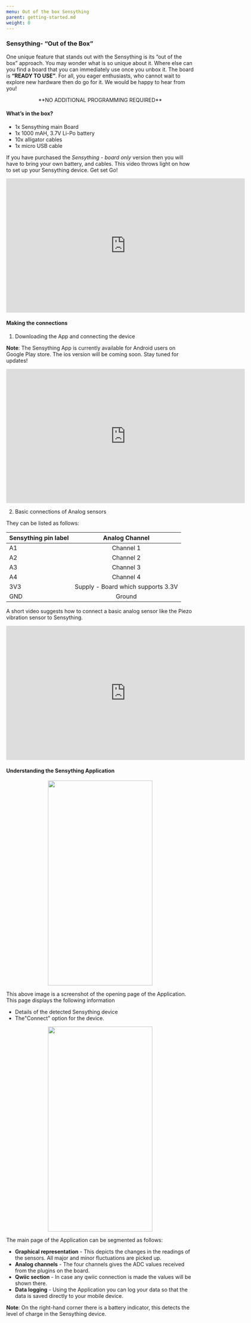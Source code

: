```yaml
---
menu: Out of the box Sensything
parent: getting-started.md
weight: 0
---
```

### Sensything- “Out of the Box”
One unique feature that stands out with the Sensything is its “out of the box” approach. You may wonder what is so unique about it. Where else can you find a board that you can immediately use once you unbox it. The board is **“READY TO USE”**. For all, you eager enthusiasts, who cannot wait to explore new hardware then do go for it. We would be happy to hear from you!

  <div align="center"> **NO ADDITIONAL PROGRAMMING REQUIRED** </div>

#### What’s in the box?
* 1x Sensything main Board
* 1x 1000 mAH, 3.7V Li-Po battery
* 10x alligator cables
* 1x micro USB cable

If you have purchased the *Sensything - board only* version then you will have to bring your own battery, and cables.
This video throws light on how to set up your Sensything device. Get set Go!
<iframe width="640" height="360" src="https://player.vimeo.com/video/306863926" frameborder="0" allowFullScreen mozallowfullscreen webkitAllowFullScreen></iframe>

#### Making the connections

1) Downloading the App and connecting the device

**Note**: The Sensything App is currently available for Android users on Google Play store. The ios version will be coming soon. Stay tuned for updates!
<iframe width="640" height="360" src="https://player.vimeo.com/video/307040678" frameborder="0" allowFullScreen mozallowfullscreen webkitAllowFullScreen></iframe>


2) Basic connections of Analog sensors

They can be listed as follows:

|Sensything pin label| Analog Channel   |
|----------------- |:--------------------:|
| A1             | Channel 1                  |            
| A2       | Channel 2                   |
| A3            | Channel 3                   |  
| A4             | Channel 4                  |  
| 3V3              | Supply - Board which supports 3.3V   |
| GND                             | Ground |

A short video suggests how to connect a basic analog sensor like the Piezo vibration sensor to Sensything.

<iframe width="640" height="360" src="https://player.vimeo.com/video/307550473" frameborder="0" allowFullScreen mozallowfullscreen webkitAllowFullScreen></iframe>

#### Understanding the Sensything Application

<p align="center">   <img width="280" height="550" src="images/sensything_app_1.png"> </p>

This above image is a screenshot of the opening page of the Application. This page displays the following information
* Details of the detected Sensything device
* The"Connect" option for the device.

<p align="center">   <img width="280" height="550" src="images/sensything_app_2.png"> </p>

The main page of the Application can be segmented as follows:
* **Graphical representation** - This depicts the changes in the readings of the sensors. All major and minor fluctuations are picked up.
* **Analog channels** - The four channels gives the ADC values received from the plugins on the board.
* **Qwiic section** - In case any qwiic connection is made the values will be shown there.
* **Data logging** - Using the Application you can log your data so that the data is saved directly to your mobile device.

**Note**: On the right-hand corner there is a battery indicator, this detects the level of charge in the Sensything device.
